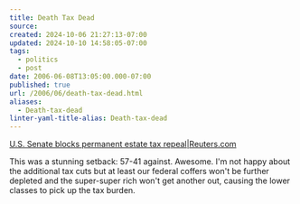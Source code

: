 ```yaml
---
title: Death Tax Dead
source: 
created: 2024-10-06 21:27:13-07:00
updated: 2024-10-10 14:58:05-07:00
tags:
  - politics
  - post
date: 2006-06-08T13:05:00.000-07:00
published: true
url: /2006/06/death-tax-dead.html
aliases:
  - Death-tax-dead
linter-yaml-title-alias: Death-tax-dead
---
```



[U.S. Senate blocks permanent estate tax repeal|Reuters.com](http://today.reuters.com/investing/financeArticle.aspx?type=bondsNews&storyID=2006-06-08T152117Z_01_WAT005774_RTRIDST_0_CONGRESS-TAX-VOTE-URGENT.XML "U.S. Senate blocks permanent estate tax repealReuters.com")  
  
This was a stunning setback: 57-41 against. Awesome. I'm not happy about the additional tax cuts but at least our federal coffers won't be further depleted and the super-super rich won't get another out, causing the lower classes to pick up the tax burden.